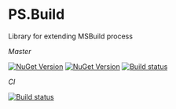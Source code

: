 # PS.Build
Library for extending MSBuild process

*Master*

[![NuGet Version](https://img.shields.io/nuget/v/PS.Build.svg?label=API+package)](https://www.nuget.org/packages?q=PS.Build)
[![NuGet Version](https://img.shields.io/nuget/v/PS.Build.Tasks.svg?label=Tasks+package)](https://www.nuget.org/packages?q=PS.Build.Tasks)
[![Build status](https://ci.appveyor.com/api/projects/status/ki1xn6w347k0vord?svg=true)](https://ci.appveyor.com/project/BlackGad/ps-build)

*CI*

[![Build status](https://ci.appveyor.com/api/projects/status/ki1xn6w347k0vord?svg=true)](https://ci.appveyor.com/project/BlackGad/ps-build)
